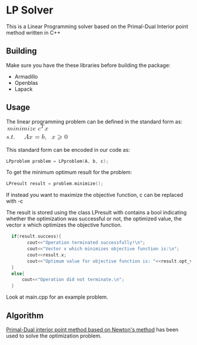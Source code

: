 # LP Solver

This is a Linear Programming solver based on the Primal-Dual Interior point method written in C++

## Building

Make sure you have the these libraries before building the package:
<ul>
 <li> Armadillo
 <li> Openblas
 <li> Lapack
</ul>

## Usage
The linear programming problem can be defined in the standard form as:<br/>
<img src="lp.gif"/>

 This standard form can be encoded in our code as:

 ```c++
LPproblem problem = LPproblem(A, b, c);
```

To get the minimum optimum result for the problem:<br/>

```c++
LPresult result = problem.minimize();
```

If instead you want to maximize the objective function, c can be replaced with -c

The result is stored using the class LPresult with contains a bool indicating whether the optimization was successful or not, the optimized value, the vector x which optimizes the objective function.
```c++
  if(result.success){
        cout<<"Operation terminated successfully!\n";
        cout<<"Vector x which minimizes objective function is:\n";
        cout<<result.x;
        cout<<"Optimum value for objective function is: "<<result.opt_val<<"\n";
  }
  else{
      cout<<"Operation did not terminate.\n";
  }
  ```

  Look at main.cpp for an example problem.
  ## Algorithm

  [Primal-Dual interior point method based on Newton's method](https://ocw.mit.edu/courses/sloan-school-of-management/15-084j-nonlinear-programming-spring-2004/lecture-notes/lec14_int_pt_mthd.pdf) has been used to solve the optimization problem.
